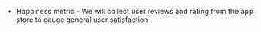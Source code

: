 - Happiness metric - We will collect user reviews and rating from the app store to gauge general user satisfaction.
